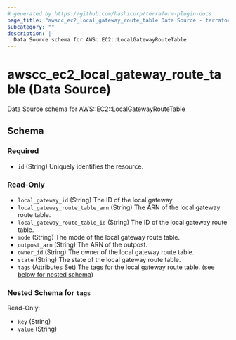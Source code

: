 ```yaml
---
# generated by https://github.com/hashicorp/terraform-plugin-docs
page_title: "awscc_ec2_local_gateway_route_table Data Source - terraform-provider-awscc"
subcategory: ""
description: |-
  Data Source schema for AWS::EC2::LocalGatewayRouteTable
---
```


# awscc_ec2_local_gateway_route_table (Data Source)

Data Source schema for AWS::EC2::LocalGatewayRouteTable



<!-- schema generated by tfplugindocs -->
## Schema

### Required

- `id` (String) Uniquely identifies the resource.

### Read-Only

- `local_gateway_id` (String) The ID of the local gateway.
- `local_gateway_route_table_arn` (String) The ARN of the local gateway route table.
- `local_gateway_route_table_id` (String) The ID of the local gateway route table.
- `mode` (String) The mode of the local gateway route table.
- `outpost_arn` (String) The ARN of the outpost.
- `owner_id` (String) The owner of the local gateway route table.
- `state` (String) The state of the local gateway route table.
- `tags` (Attributes Set) The tags for the local gateway route table. (see [below for nested schema](#nestedatt--tags))

<a id="nestedatt--tags"></a>
### Nested Schema for `tags`

Read-Only:

- `key` (String)
- `value` (String)
